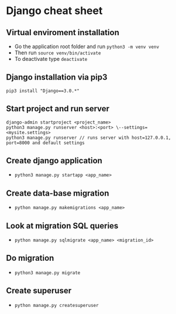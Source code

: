 # Django cheat sheet

## Virtual enviroment installation
+ Go the application root folder and run `python3 -m venv venv`
+ Then run `source venv/bin/activate`
+ To deactivate type `deactivate`

## Django installation via pip3
```pip3 install "Django==3.0.*"```

## Start project and run server
```
django-admin startproject <project_name>
python3 manage.py runserver <host>:<port> \--settings=<mysite.settings>
python3 manage.py runserver // runs server with host=127.0.0.1, 
port=8000 and default settings
```
## Create django application
+ `python3 manage.py startapp <app_name>`

## Create data-base migration
+ `python manage.py makemigrations <app_name>`

## Look at migration SQL queries
+ `python manage.py sqlmigrate <app_name> <migration_id>`

## Do migration
+ `python3 manage.py migrate`

## Create superuser
+ `python manage.py createsuperuser`
